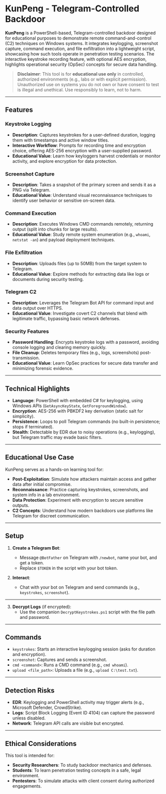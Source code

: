 # KunPeng - Telegram-Controlled Backdoor

**KunPeng** is a PowerShell-based, Telegram-controlled backdoor designed for educational purposes to demonstrate remote command-and-control (C2) techniques on Windows systems. It integrates keylogging, screenshot capture, command execution, and file exfiltration into a lightweight script, showcasing how such tools operate in penetration testing scenarios. The interactive keystroke recording feature, with optional AES encryption, highlights operational security (OpSec) concepts for secure data handling.

> **Disclaimer**: This tool is for **educational use only** in controlled, authorized environments (e.g., labs or with explicit permission). Unauthorized use on systems you do not own or have consent to test is illegal and unethical. Use responsibly to learn, not to harm.

---

## Features

### Keystroke Logging
- **Description**: Captures keystrokes for a user-defined duration, logging them with timestamps and active window titles.
- **Interactive Workflow**: Prompts for recording time and encryption choice, offering AES-256 encryption with a user-supplied password.
- **Educational Value**: Learn how keyloggers harvest credentials or monitor activity, and explore encryption for data protection.

### Screenshot Capture
- **Description**: Takes a snapshot of the primary screen and sends it as a PNG via Telegram.
- **Educational Value**: Understand visual reconnaissance techniques to identify user behavior or sensitive on-screen data.

### Command Execution
- **Description**: Executes Windows CMD commands remotely, returning output (split into chunks for large results).
- **Educational Value**: Study remote system enumeration (e.g., `whoami`, `netstat -an`) and payload deployment techniques.

### File Exfiltration
- **Description**: Uploads files (up to 50MB) from the target system to Telegram.
- **Educational Value**: Explore methods for extracting data like logs or documents during security testing.

### Telegram C2
- **Description**: Leverages the Telegram Bot API for command input and data output over HTTPS.
- **Educational Value**: Investigate covert C2 channels that blend with legitimate traffic, bypassing basic network defenses.

### Security Features
- **Password Handling**: Encrypts keystroke logs with a password, avoiding console logging and clearing memory quickly.
- **File Cleanup**: Deletes temporary files (e.g., logs, screenshots) post-transmission.
- **Educational Value**: Learn OpSec practices for secure data transfer and minimizing forensic evidence.

---

## Technical Highlights
- **Language**: PowerShell with embedded C# for keylogging, using Windows APIs (`GetAsyncKeyState`, `GetForegroundWindow`).
- **Encryption**: AES-256 with PBKDF2 key derivation (static salt for simplicity).
- **Persistence**: Loops to poll Telegram commands (no built-in persistence; stops if terminated).
- **Stealth**: Detectable by EDR due to noisy operations (e.g., keylogging), but Telegram traffic may evade basic filters.

---

## Educational Use Case
KunPeng serves as a hands-on learning tool for:
- **Post-Exploitation**: Simulate how attackers maintain access and gather data after initial compromise.
- **Reconnaissance**: Practice capturing keystrokes, screenshots, and system info in a lab environment.
- **Data Protection**: Experiment with encryption to secure sensitive outputs.
- **C2 Concepts**: Understand how modern backdoors use platforms like Telegram for discreet communication.

---

## Setup
1. **Create a Telegram Bot**:
   - Message `@BotFather` on Telegram with `/newbot`, name your bot, and get a token.
   - Replace `$TOKEN` in the script with your bot token.

2. **Interact**:
   - Chat with your bot on Telegram and send commands (e.g., `keystrokes`, `screenshot`).
---

3. **Decrypt Logs** (if encrypted):
   - Use the companion `DecryptKeystrokes.ps1` script with the file path and password.

---

## Commands
- `keystrokes`: Starts an interactive keylogging session (asks for duration and encryption).
- `screenshot`: Captures and sends a screenshot.
- `cmd <command>`: Runs a CMD command (e.g., `cmd whoami`).
- `upload <file_path>`: Uploads a file (e.g., `upload C:\test.txt`).

---

## Detection Risks
- **EDR**: Keylogging and PowerShell activity may trigger alerts (e.g., Microsoft Defender, CrowdStrike).
- **Logs**: Script Block Logging (Event ID 4104) can capture the password unless disabled.
- **Network**: Telegram API calls are visible but encrypted.

---


## Ethical Considerations
This tool is intended for:
- **Security Researchers**: To study backdoor mechanics and defenses.
- **Students**: To learn penetration testing concepts in a safe, legal environment.
- **Pentesters**: To simulate attacks with client consent during authorized engagements.

